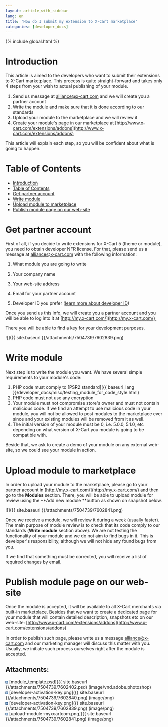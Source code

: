 ```yaml
---
layout: article_with_sidebar
lang: en
title: 'How do I submit my extension to X-Cart marketplace'
categories: [developer_docs]
---
```


{% include global.html %}

# Introduction

This article is aimed to the developers who want to submit their extensions to X-Cart marketplace. This process is quite straight-forward and takes only 4 steps from your wish to actual publishing of your module.

1.  Send us message at [alliance@x-cart.com](mailto:alliance@x-cart.com) and we will create you a partner account
2.  Write the module and make sure that it is done according to our standards
3.  Upload your module to the marketplace and we will review it
4.  Create your module's page in our marketplace at [http://www.x-cart.com/extensions/addons](http://www.x-cart.com/extensions/addons)

This article will explain each step, so you will be confident about what is going to happen.

# Table of Contents

*   [Introduction](#introduction)
*   [Table of Contents](#table-of-contents)
*   [Get partner account](#get-partner-account)
*   [Write module](#write-module)
*   [Upload module to marketplace](#upload-module-to-marketplace)
*   [Publish module page on our web-site](#publish-module-page-on-our-web-site)

# Get partner account

First of all, if you decide to write extensions for X-Cart 5 (theme or module), you need to obtain developer NFR license. For that, please send us a message at [alliance@x-cart.com](mailto:alliance@x-cart.com) with the following information:

1.  What module you are going to write
2.  Your company name

3.  Your web-site address

4.  Email for your partner account

5.  Developer ID you prefer ([learn more about developer ID](http://kb.x-cart.com/display/XDD/How+to+create+a+module#Howtocreateamodule-Choosingidentifiers))

Once you send us this info, we will create you a partner account and you will be able to log into it at [http://my.x-cart.com/](http://my.x-cart.com/) 

There you will be able to find a key for your development purposes.

![]({{ site.baseurl }}/attachments/7504739/7602839.png)

# Write module

Next step is to write the module you want. We have several simple requirements to your module's code:

1.  PHP code must comply to [PSR2 standard]({{ baseurl_lang }}/developer_docs/misc/testing_module_for_code_style.html)
2.  PHP code must not use any encryption
3.  Your module must not compromise store's owner and must not contain malicious code. If we find an attempt to use malicious code in your module, you will not be allowed to post modules to the marketplace ever since and your existing modules will be removed from it as well.
4.  The initial version of your module must be 0, i.e. 5.0.0, 5.1.0, etc depending on what version of X-Cart you module is going to be compatible with.

Beside that, we ask to create a demo of your module on any external web-site, so we could see your module in action.

# Upload module to marketplace

In order to upload your module to the marketplace, please go to your partner account in [http://my.x-cart.com/](http://my.x-cart.com/) and then go to the **Modules** section. There, you will be able to upload module for review using the **Add new module **button as shown on snapshot below.

![]({{ site.baseurl }}/attachments/7504739/7602841.png)

Once we receive a module, we will review it during a week (usually faster). The main purpose of module review is to check that its code comply to our standards (**Write module** section above). We are not testing the functionality of your module and we do not aim to find bugs in it. This is developer's responsibility, although we will not hide any found bugs from you.

If we find that something must be corrected, you will receive a list of required changes by email.

# Publish module page on our web-site

Once the module is accepted, it will be available to all X-Cart merchants via built-in marketplace. Besides that we want to create a dedicated page for your module that will contain detailed description, snapshots etc on our web-site: [http://www.x-cart.com/extensions/addons](http://www.x-cart.com/extensions/addons)

In order to publish such page, please write us a message [alliance@x-cart.com](mailto:alliance@x-cart.com) and our marketing manager will discuss this matter with you. Usually, we initiate such process ourselves right after the module is accepted.

## Attachments:

![](images/icons/bullet_blue.gif) [module_template.psd]({{ site.baseurl }}/attachments/7504739/7602402.psd) (image/vnd.adobe.photoshop)  
![](images/icons/bullet_blue.gif) [developer-activation-key.png]({{ site.baseurl }}/attachments/7504739/7602840.png) (image/png)  
![](images/icons/bullet_blue.gif) [developer-activation-key.png]({{ site.baseurl }}/attachments/7504739/7602839.png) (image/png)  
![](images/icons/bullet_blue.gif) [upload-module-myxcartcom.png]({{ site.baseurl }}/attachments/7504739/7602841.png) (image/png)